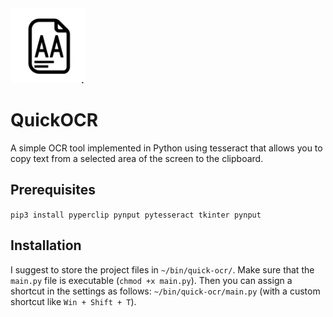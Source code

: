 <img src="./logo/quick_ocr_logo.svg" width="120px" alt="QuickOCR Logo">

# QuickOCR
A simple OCR tool implemented in Python using tesseract that allows you to copy text from a selected area of the screen to the clipboard.

## Prerequisites
`pip3 install pyperclip pynput pytesseract tkinter pynput`

## Installation
I suggest to store the project files in `~/bin/quick-ocr/`.
Make sure that the `main.py` file is executable (`chmod +x main.py`).
Then you can assign a shortcut in the settings as follows: `~/bin/quick-ocr/main.py` (with a custom shortcut like `Win + Shift + T`).

